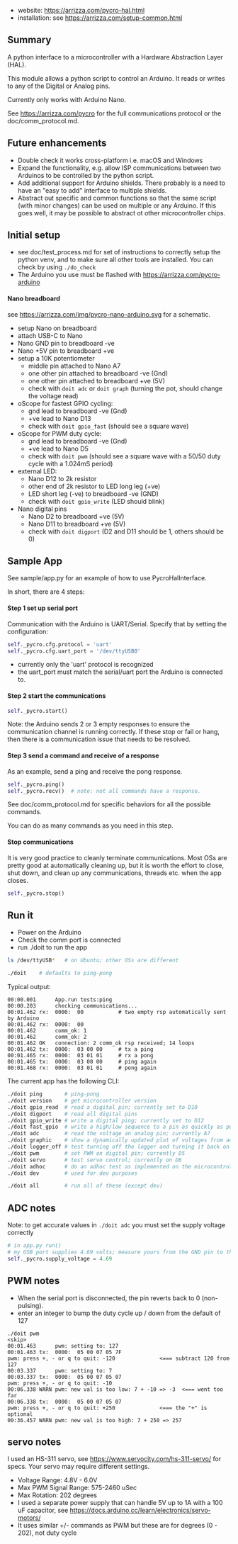 * website: <https://arrizza.com/pycro-hal.html>
* installation: see <https://arrizza.com/setup-common.html>

## Summary

A python interface to a microcontroller with a Hardware Abstraction Layer (HAL).

This module allows a python script to control an Arduino. It reads or writes to any of the Digital or Analog pins.

Currently only works with Arduino Nano.

See <https://arrizza.com/pycro> for the full communications protocol or the doc/comm_protocol.md.

## Future enhancements

* Double check it works cross-platform i.e. macOS and Windows
* Expand the functionality, e.g. allow ISP communications between two Arduinos to be controlled by the python script.
* Add additional support for Arduino shields. There probably is a need to have an "easy to add" interface to multiple
  shields.
* Abstract out specific and common functions so that the same script (with minor changes) can be used on multiple or any
  Arduino. If this goes well, it may be possible to abstract ot other microcontroller chips.

## Initial setup

* see doc/test_process.md for set of instructions to correctly setup the python venv, and to make sure all other
  tools are installed. You can check by using ```./do_check```
* The Arduino you use must be flashed with <https://arrizza.com/pycro-arduino>

#### Nano breadboard

see <https://arrizza.com/img/pycro-nano-arduino.svg> for a schematic.

* setup Nano on breadboard
* attach USB-C to Nano
* Nano GND pin to breadboard -ve
* Nano +5V pin to breadboard +ve
* setup a 10K potentiometer
    * middle pin attached to Nano A7
    * one other pin attached to breadboard -ve (Gnd)
    * one other pin attached to breadboard +ve (5V)
    * check with ```doit adc``` or ```doit graph``` (turning the pot, should change the voltage read)
* oScope for fastest GPIO cycling:
    * gnd lead to breadboard -ve (Gnd)
    * +ve lead to Nano D13
    * check with ```doit gpio_fast``` (should see a square wave)
* oScope for PWM duty cycle:
    * gnd lead to breadboard -ve (Gnd)
    * +ve lead to Nano D5
    * check with ```doit pwm``` (should see a square wave with a 50/50 duty cycle with a 1.024mS period)
* external LED:
    * Nano D12 to 2k resistor
    * other end of 2k resistor to LED long leg (+ve)
    * LED short leg (-ve) to breadboard -ve (GND)
    * check with ```doit gpio_write``` (LED should blink)
* Nano digital pins
    * Nano D2 to breadboard +ve (5V)
    * Nano D11 to breadboard +ve (5V)
    * check with ```doit digport``` (D2 and D11 should be 1, others should be 0)

## Sample App

See sample/app.py for an example of how to use PycroHalInterface.

In short, there are 4 steps:

#### Step 1 set up serial port

Communication with the Arduino is UART/Serial. Specify that by setting the configuration:

```python
self._pycro.cfg.protocol = 'uart'
self._pycro.cfg.uart_port = '/dev/ttyUSB0'
```

* currently only the 'uart' protocol is recognized
* the uart_port must match the serial/uart port the Arduino is connected to.

#### Step 2 start the communications

```python
self._pycro.start()
```

Note: the Arduino sends 2 or 3 empty responses to ensure the communication channel is running correctly. If these stop
or fail or hang, then there is a communication issue that needs to be resolved.

#### Step 3 send a command and receive of a response

As an example, send a ping and receive the pong response.

```python
self._pycro.ping()
self._pycro.recv()  # note: not all commands have a response.
```

See doc/comm_protocol.md for specific behaviors for all the possible commands.

You can do as many commands as you need in this step.

#### Stop communications

It is very good practice to cleanly terminate communications. Most OSs are pretty good at automatically cleaning up,
but it is worth the effort to close, shut down, and clean up any communications, threads etc. when the app closes.

```python
self._pycro.stop()
```

## Run it

* Power on the Arduino
* Check the comm port is connected
* run ./doit to run the app

```bash
ls /dev/ttyUSB*   # on Ubuntu; other OSs are different

./doit    # defaults to ping-pong
```

Typical output:

```text
00:00.001      App.run tests:ping
00:00.203      checking communications...
00:01.462 rx:  0000:  00           # two empty rsp automatically sent by Arduino 
00:01.462 rx:  0000:  00 
00:01.462      comm_ok: 1
00:01.462      comm_ok: 2
00:01.462 OK   connection: 2 comm_ok rsp received; 14 loops
00:01.462 tx:  0000:  03 00 00     # tx a ping 
00:01.465 rx:  0000:  03 01 01     # rx a pong
00:01.465 tx:  0000:  03 00 00     # ping again
00:01.468 rx:  0000:  03 01 01     # pong again 
```

The current app has the following CLI:

```bash
./doit ping       # ping-pong
./doit version    # get microcontroller version
./doit gpio_read  # read a digital pin; currently set to D10
./doit digport    # read all digital pins
./doit gpio_write # write a digital ping; currently set to D12
./doit fast_gpio  # write a high/low sequence to a pin as quickly as possible; currently set to D13 = internal LED
./doit adc        # read the voltage an analog pin; currently A7
./doit graphic    # show a dynamically updated plot of voltages from adc
./doit logger_off # test turning off the logger and turning it back on again
./doit pwm        # set PWM on digital pin; currently D5
./doit servo      # test servo control; currently on D6 
./doit adhoc      # do an adhoc test as implemented on the microcontroller; currently an echo
./doit dev        # used for dev purposes

./doit all        # run all of these (except dev)
```

## ADC notes

Note: to get accurate values in ```./doit adc``` you must set the supply voltage correctly

```python
# in app.py run()
# my USB port supplies 4.69 volts; measure yours from the GND pin to the +5V pin using a multimeter
self._pycro.supply_voltage = 4.69
```

## PWM notes

* When the serial port is disconnected, the pin reverts back to 0 (non-pulsing).
* enter an integer to bump the duty cycle up / down from the default of 127

```text
./doit pwm
<skip>
00:01.463      pwm: setting to: 127
00:01.463 tx:  0000:  05 00 07 05 7F 
pwm: press +, - or q to quit: -120              <=== subtract 120 from 127
00:03.337      pwm: setting to: 7
00:03.337 tx:  0000:  05 00 07 05 07 
pwm: press +, - or q to quit: -10
00:06.338 WARN pwm: new val is too low: 7 + -10 => -3  <=== went too far  
00:06.338 tx:  0000:  05 00 07 05 07 
pwm: press +, - or q to quit: +250              <=== the "+" is optional
00:36.457 WARN pwm: new val is too high: 7 + 250 => 257
```

## servo notes

I used an HS-311 servo, see <https://www.servocity.com/hs-311-servo/> for specs. Your servo may require different
settings.

* Voltage Range: 4.8V - 6.0V
* Max PWM Signal Range: 575-2460 uSec
* Max Rotation: 202 degrees
* I used a separate power supply that can handle 5V up to 1A with a 100 uF capacitor,
  see <https://docs.arduino.cc/learn/electronics/servo-motors/>
* It uses similar +/- commands as PWM but these are for degrees (0 - 202), not duty cycle 
